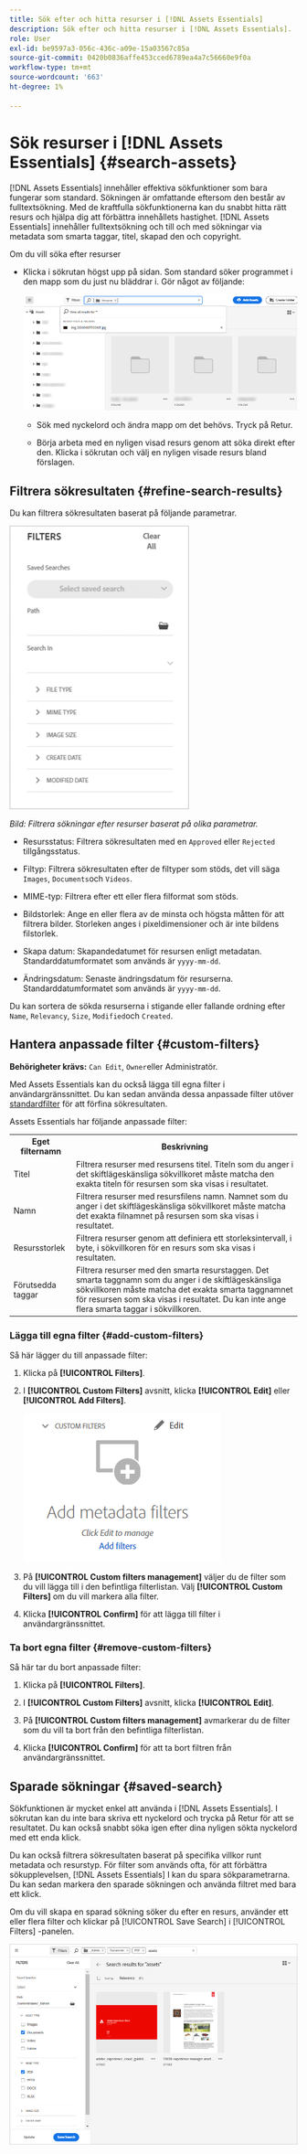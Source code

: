 ```yaml
---
title: Sök efter och hitta resurser i [!DNL Assets Essentials]
description: Sök efter och hitta resurser i [!DNL Assets Essentials].
role: User
exl-id: be9597a3-056c-436c-a09e-15a03567c85a
source-git-commit: 0420b0836affe453cced6789ea4a7c56660e9f0a
workflow-type: tm+mt
source-wordcount: '663'
ht-degree: 1%

---
```


# Sök resurser i [!DNL Assets Essentials] {#search-assets}

[!DNL Assets Essentials] innehåller effektiva sökfunktioner som bara fungerar som standard. Sökningen är omfattande eftersom den består av fulltextsökning. Med de kraftfulla sökfunktionerna kan du snabbt hitta rätt resurs och hjälpa dig att förbättra innehållets hastighet. [!DNL Assets Essentials] innehåller fulltextsökning och till och med sökningar via metadata som smarta taggar, titel, skapad den och copyright.

Om du vill söka efter resurser

* Klicka i sökrutan högst upp på sidan. Som standard söker programmet i den mapp som du just nu bläddrar i. Gör något av följande:

   ![sökruta](assets/search-box.png)

   * Sök med nyckelord och ändra mapp om det behövs. Tryck på Retur.

   * Börja arbeta med en nyligen visad resurs genom att söka direkt efter den. Klicka i sökrutan och välj en nyligen visade resurs bland förslagen.

## Filtrera sökresultaten {#refine-search-results}

Du kan filtrera sökresultaten baserat på följande parametrar.

![Sökfilter](assets/filters1.png)

*Bild: Filtrera sökningar efter resurser baserat på olika parametrar.*

* Resursstatus: Filtrera sökresultaten med en `Approved` eller `Rejected` tillgångsstatus.

* Filtyp: Filtrera sökresultaten efter de filtyper som stöds, det vill säga `Images`, `Documents`och `Videos`.
* MIME-typ: Filtrera efter ett eller flera filformat som stöds. <!-- TBD:  [supported file formats](/help/supported-file-formats.md). -->
* Bildstorlek: Ange en eller flera av de minsta och högsta måtten för att filtrera bilder. Storleken anges i pixeldimensioner och är inte bildens filstorlek.
* Skapa datum: Skapandedatumet för resursen enligt metadatan. Standarddatumformatet som används är `yyyy-mm-dd`.
* Ändringsdatum: Senaste ändringsdatum för resurserna. Standarddatumformatet som används är `yyyy-mm-dd`.

Du kan sortera de sökda resurserna i stigande eller fallande ordning efter `Name`, `Relevancy`, `Size`, `Modified`och `Created`.

## Hantera anpassade filter {#custom-filters}

**Behörigheter krävs:**  `Can Edit`, `Owner`eller Administratör.

Med Assets Essentials kan du också lägga till egna filter i användargränssnittet. Du kan sedan använda dessa anpassade filter utöver [standardfilter](#refine-search-results) för att förfina sökresultaten.

Assets Essentials har följande anpassade filter:

<table>
    <tbody>
     <tr>
      <th><strong>Eget filternamn</strong></th>
      <th><strong>Beskrivning</strong></th>
     </tr>
     <tr>
      <td>Titel</td>
      <td>Filtrera resurser med resursens titel. Titeln som du anger i det skiftlägeskänsliga sökvillkoret måste matcha den exakta titeln för resursen som ska visas i resultatet.</td>
     </tr>
     <tr>
      <td>Namn</td>
      <td>Filtrera resurser med resursfilens namn. Namnet som du anger i det skiftlägeskänsliga sökvillkoret måste matcha det exakta filnamnet på resursen som ska visas i resultatet.</td>
     </tr>
     <tr>
      <td>Resursstorlek</td>
      <td>Filtrera resurser genom att definiera ett storleksintervall, i byte, i sökvillkoren för en resurs som ska visas i resultaten.</td>
     </tr>
     <tr>
      <td>Förutsedda taggar</td>
      <td>Filtrera resurser med den smarta resurstaggen. Det smarta taggnamn som du anger i de skiftlägeskänsliga sökvillkoren måste matcha det exakta smarta taggnamnet för resursen som ska visas i resultatet. Du kan inte ange flera smarta taggar i sökvillkoren.</td>
     </tr>    
    </tbody>
   </table>

### Lägga till egna filter {#add-custom-filters}

Så här lägger du till anpassade filter:

1. Klicka på **[!UICONTROL Filters]**.

1. I **[!UICONTROL Custom Filters]** avsnitt, klicka **[!UICONTROL Edit]** eller **[!UICONTROL Add Filters]**.

   ![Lägga till egna filter](assets/add-custom-filters.png)

1. På **[!UICONTROL Custom filters management]** väljer du de filter som du vill lägga till i den befintliga filterlistan. Välj **[!UICONTROL Custom Filters]** om du vill markera alla filter.

1. Klicka **[!UICONTROL Confirm]** för att lägga till filter i användargränssnittet.

### Ta bort egna filter {#remove-custom-filters}

Så här tar du bort anpassade filter:

1. Klicka på **[!UICONTROL Filters]**.

1. I **[!UICONTROL Custom Filters]** avsnitt, klicka **[!UICONTROL Edit]**.

1. På **[!UICONTROL Custom filters management]** avmarkerar du de filter som du vill ta bort från den befintliga filterlistan.

1. Klicka **[!UICONTROL Confirm]** för att ta bort filtren från användargränssnittet.


## Sparade sökningar {#saved-search}

Sökfunktionen är mycket enkel att använda i [!DNL Assets Essentials]. I sökrutan kan du inte bara skriva ett nyckelord och trycka på Retur för att se resultatet. Du kan också snabbt söka igen efter dina nyligen sökta nyckelord med ett enda klick.

Du kan också filtrera sökresultaten baserat på specifika villkor runt metadata och resurstyp. För filter som används ofta, för att förbättra sökupplevelsen, [!DNL Assets Essentials] I kan du spara sökparametrarna. Du kan sedan markera den sparade sökningen och använda filtret med bara ett klick.

Om du vill skapa en sparad sökning söker du efter en resurs, använder ett eller flera filter och klickar på [!UICONTROL Save Search] i [!UICONTROL Filters] -panelen.

![Sparad sökning från panelen Filter](assets/saved-search.png)

<!-- TBD: Search behavior. Full-text search. Ranking and rank boosts. Hidden assets.
Report poor UX that users can only save a filtered search and not a simple search.
.
Are other supported files fully indexed and support full-text search? Eg. audio/videos files can at best have metadata indexed.
Anything about ranking of assets displayed in search results?

What about temporarily hiding an asset (suspending search on it) from the search results? If an asset is undergoing review collaboration, should it be used by others? Should it be hidden in search?

When userA is searching and userB add an asset that matches search results, will the asset display in search as soon as userA refreshes the page? Assuming indexing is near real-time. May not be so for bulk uploads.
-->
